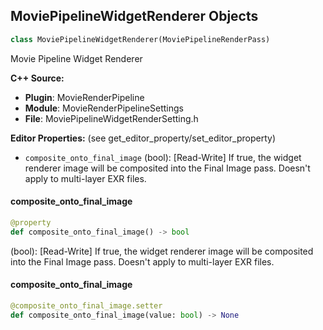 ## MoviePipelineWidgetRenderer Objects

```python
class MoviePipelineWidgetRenderer(MoviePipelineRenderPass)
```

Movie Pipeline Widget Renderer

**C++ Source:**

- **Plugin**: MovieRenderPipeline
- **Module**: MovieRenderPipelineSettings
- **File**: MoviePipelineWidgetRenderSetting.h

**Editor Properties:** (see get_editor_property/set_editor_property)

- ``composite_onto_final_image`` (bool):  [Read-Write] If true, the widget renderer image will be composited into the Final Image pass. Doesn't apply to multi-layer EXR files.

<a id="unreal.MoviePipelineWidgetRenderer.composite_onto_final_image"></a>

#### composite_onto_final_image

```python
@property
def composite_onto_final_image() -> bool
```

(bool):  [Read-Write] If true, the widget renderer image will be composited into the Final Image pass. Doesn't apply to multi-layer EXR files.

<a id="unreal.MoviePipelineWidgetRenderer.composite_onto_final_image"></a>

#### composite_onto_final_image

```python
@composite_onto_final_image.setter
def composite_onto_final_image(value: bool) -> None
```

<a id="unreal.DummyRenderLayerOnlyNode"></a>
